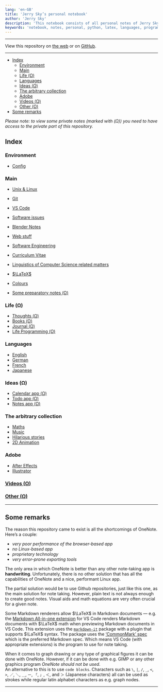 ```yaml
---
lang: 'en-GB'
title: 'Jerry Sky’s personal notebook'
author: 'Jerry Sky'
description: 'This notebook consists of all personal notes of Jerry Sky including those not related to programming or computer science.'
keywords: 'notebook, notes, personal, python, latex, languages, programming, computer science, linux, jerry-sky'
---
```


---

View this repository on [the web](https://personal.jerry-sky.me) or on [GitHub](https://github.com/jerry-sky/personal-notebook).

---

- [Index](#index)
    - [Environment](#environment)
    - [Main](#main)
    - [Life (Ω)](#life-ω)
    - [Languages](#languages)
    - [Ideas (Ω)](#ideas-ω)
    - [The arbitrary collection](#the-arbitrary-collection)
    - [Adobe](#adobe)
    - [Videos (Ω)](#videos-ω)
    - [Other (Ω)](#other-ω)
- [Some remarks](#some-remarks)

*Please note: to view some private notes (marked with (Ω)) you need to have access to the private part of this repository.*

## Index

### Environment

- [Config](config/readme.md)

### Main

- [Unix & Linux](main/unix-linux.md)
- [Git](main/git-notes.md)
- [VS Code](main/vs-code.md)
- [Software issues](main/software-issues.md)
- [Blender Notes](main/blender-notes.md)
- [Web stuff](main/web-stuff/readme.md)
- [Software Engineering](main/software-engineering/readme.md)
- [Curriculum Vitae](cv/readme.md)
- [Linguistics of Computer Science related matters](main/linguistics-related-to-cs.md)
- [$\LaTeX$](main/latex-notes.md)
- [Colours](main/colour-notes.md)

- [Some preparatory notes (Ω)](private/preparatory/readme.md)

### Life (Ω)

- [Thoughts (Ω)](private/life/thoughts/readme.md)
- [Books (Ω)](private/life/books/readme.md)
- [Journal (Ω)](private/life/journal/readme.md)
- [Life Programming (Ω)](private/life/life-programming/readme.md)

### Languages

- [English](languages/english/readme.md)
- [German](languages/deutsch/readme.md)
- [French](languages/français/readme.md)
- [Japanese](languages/日本語/readme.md)

### Ideas (Ω)

- [Calendar app (Ω)](private/ideas/calendar-app.md)
- [Todo app (Ω)](private/ideas/todo-app.md)
- [Notes app (Ω)](private/ideas/notes-app.md)

### The arbitrary collection

- [Maths](the-arbitrary-collection/arbitrary-math-snippets.md)
- [Music](the-arbitrary-collection/arbitrary-music-things.md)
- [Hilarious stories](the-arbitrary-collection/hilarious-stories.md)
- [2D Animation](the-arbitrary-collection/2d-animation.md)

### Adobe

- [After Effects](adobe/after-effects.md)
- [Illustrator](adobe/illustrator.md)

### [Videos (Ω)](private/videos/readme.md)

### [Other (Ω)](private/other/readme.md)

---

## Some remarks

The reason this repository came to exist is all the shortcomings of OneNote. Here’s a couple:

- *very poor performance of the browser-based app*
- *no Linux-based app*
- *proprietary technology*
- *very error-prone exporting tools*

The only area in which OneNote is better than any other note-taking app is **handwriting**. Unfortunately, there is no other solution that has all the capabilities of OneNote and a nice, performant Linux app.

The partial solution would be to use Github repositories, just like this one, as the main solution for note taking. However, plain text is not always enough to create good notes. Visual aids and math equations are very often crucial for a given note.

Some Markdown renderers allow $\LaTeX$ in Markdown documents — e.g. the [Markdown All-in-one extension](https://marketplace.visualstudio.com/items?itemName=yzhang.markdown-all-in-one) for VS Code renders Markdown documents with $\LaTeX$ math when previewing Markdown documents in VS Code. This extension uses the [`markdown-it`](https://www.npmjs.com/package/markdown-it) package with a plugin that supports $\LaTeX$ syntax. The package uses the [‘CommonMark’ spec](https://commonmark.org/) which is the preferred Markdown spec. Which means VS Code (with appropriate extensions) is *the* program to use for note taking.

When it comes to graph drawing or any type of graphical figures it can be done with OneNote. However, if it can be done with e.g. GIMP or any other graphics program *OneNote should not be used*.\
An alternative to this is to use `code blocks`. Characters such as `\`, `|`, `/`, `_`, `<`, `>`, `／`, `＼`, `＿`, `ー`, `「`, `」`, `＜`, and `＞` (Japanese characters) all can be used as strokes while regular latin alphabet characters as e.g. graph nodes.

---
